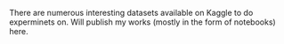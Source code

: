 There are numerous interesting datasets available on Kaggle to do experminets on. 
Will publish my works (mostly in the form of notebooks) here.
